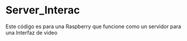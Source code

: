 # Server_Interac
Este código es para una Raspberry que funcione como un servidor para una Interfaz de video
